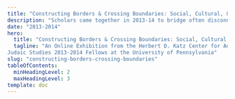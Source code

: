 ```yaml
---
title: "Constructing Borders & Crossing Boundaries: Social, Cultural, & Religious Change in Early Modern Jewish History"
description: "Scholars came together in 2013-14 to bridge often disconnected areas of scholarship to examine early modern Jewish history."
date: "2013-2014"
hero:
  title: "Constructing Borders & Crossing Boundaries: Social, Cultural, & Religious Change in Early Modern Jewish History"
  tagline: "An Online Exhibition from the Herbert D. Katz Center for Advanced
Judaic Studies 2013-2014 Fellows at the University of Pennsylvania"
slug: "constructing-borders-crossing-boundaries"
tableOfContents:
  minHeadingLevel: 2
  maxHeadingLevel: 3
template: doc
---
```

 